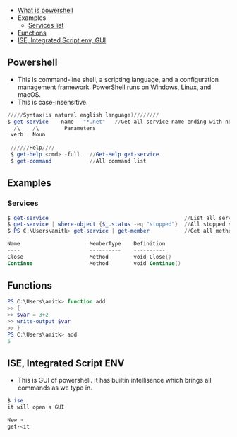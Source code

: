 - [What is powershell](#what)
- Examples
  - [Services list](#ser)
- [Functions](#fun)
- [ISE, Integrated Script env, GUI](#ise)

<a name=what></a>
## Powershell
- This is command-line shell, a scripting language, and a configuration management framework. PowerShell runs on Windows, Linux, and macOS.
- This is case-insensitive.
```ps1
/////Syntax(is natural english language)////////
$ get-service   -name   "*.net"   //Get all service name ending with net
  /\    /\        Parameters
 verb   Noun
 
 //////Help////
 $ get-help <cmd> -full   //Get-Help get-service
 $ get-command            //All command list
```

## Examples
<a name=ser></a>
### Services
```ps1
$ get-service                                           //List all services on system
$ get-service | where-object {$_.status -eq "stopped"}  //All stopped services
$ PS C:\Users\amitk> get-service | get-member           //Get all methods avilable on services

Name                      MemberType    Definition
----                      ----------    ----------
Close                     Method        void Close()
Continue                  Method        void Continue()
```

<a name=fun></a>
## Functions
```ps1
PS C:\Users\amitk> function add
>> {
>> $var = 3+2
>> write-output $var
>> }
PS C:\Users\amitk> add
5
```

<a name=ise></a>
## ISE, Integrated Script ENV
- This is GUI of powershell. It has builtin intellisence which brings all commands as we type in.
```ps1
$ ise
it will open a GUI

New >
get-<it 
```
